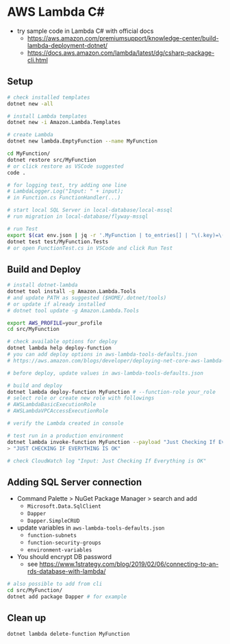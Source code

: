 # AWS Lambda C#

* try sample code in Lambda C# with official docs
  - https://aws.amazon.com/premiumsupport/knowledge-center/build-lambda-deployment-dotnet/
  - https://docs.aws.amazon.com/lambda/latest/dg/csharp-package-cli.html


## Setup

```bash
# check installed templates
dotnet new -all

# install Lambda templates
dotnet new -i Amazon.Lambda.Templates

# create Lambda
dotnet new lambda.EmptyFunction --name MyFunction

cd MyFunction/
dotnet restore src/MyFunction
# or click restore as VSCode suggested
code . 

# for logging test, try adding one line
# LambdaLogger.Log("Input: " + input);
# in Function.cs FunctionHandler(...)

# start local SQL Server in local-database/local-mssql
# run migration in local-database/flyway-mssql

# run Test
export $(cat env.json | jq -r '.MyFunction | to_entries[] | "\(.key)=\(.value)"')
dotnet test test/MyFunction.Tests
# or open FunctionTest.cs in VSCode and click Run Test
```


## Build and Deploy

```bash
# install dotnet-lambda
dotnet tool install -g Amazon.Lambda.Tools
# and update PATH as suggested ($HOME/.dotnet/tools)
# or update if already installed
# dotnet tool update -g Amazon.Lambda.Tools

export AWS_PROFILE=your_profile
cd src/MyFunction

# check available options for deploy
dotnet lambda help deploy-function
# you can add deploy options in aws-lambda-tools-defaults.json
# https://aws.amazon.com/blogs/developer/deploying-net-core-aws-lambda-functions-from-the-command-line/

# before deploy, update values in aws-lambda-tools-defaults.json

# build and deploy
dotnet lambda deploy-function MyFunction # --function-role your_role
# select role or create new role with followings
# AWSLambdaBasicExecutionRole
# AWSLambdaVPCAccessExecutionRole

# verify the Lambda created in console

# test run in a production environment
dotnet lambda invoke-function MyFunction --payload "Just Checking If Everything is OK"
> "JUST CHECKING IF EVERYTHING IS OK"

# check CloudWatch log "Input: Just Checking If Everything is OK"
```


## Adding SQL Server connection

* Command Palette > NuGet Package Manager > search and add
  - `Microsoft.Data.SqlClient`
  - `Dapper`
  - `Dapper.SimpleCRUD`
* update variables in `aws-lambda-tools-defaults.json`
  - `function-subnets`
  - `function-security-groups`
  - `environment-variables`
* You should encrypt DB password
  - see https://www.1strategy.com/blog/2019/02/06/connecting-to-an-rds-database-with-lambda/

```bash
# also possible to add from cli
cd src/MyFunction/
dotnet add package Dapper # for example
```


## Clean up

```bash
dotnet lambda delete-function MyFunction
```
